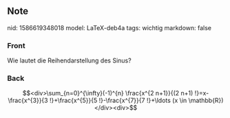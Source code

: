 ## Note
nid: 1586619348018
model: LaTeX-deb4a
tags: wichtig
markdown: false

### Front
Wie lautet die Reihendarstellung des Sinus?

### Back
$$<div>\sum_{n=0}^{\infty}(-1)^{n} \frac{x^{2 n+1}}{(2 n+1) !}=x-\frac{x^{3}}{3 !}+\frac{x^{5}}{5 !}-\frac{x^{7}}{7 !}+\ldots (x \in \mathbb{R})</div><div>$$</div>
